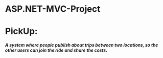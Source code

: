 # ASP.NET-MVC-Project 

# PickUp:

##### A system where people publish about trips between two locations, so the other users can join the ride and share the costs.

